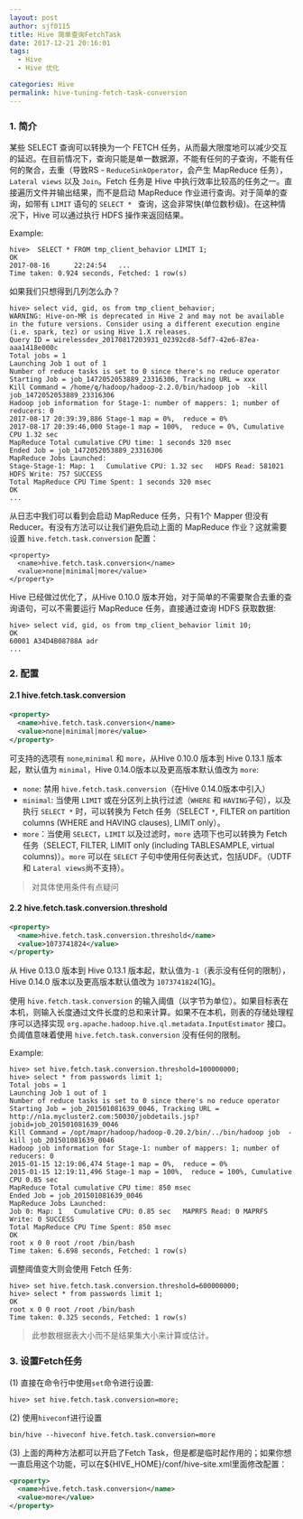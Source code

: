 ```yaml
---
layout: post
author: sjf0115
title: Hive 简单查询FetchTask
date: 2017-12-21 20:16:01
tags:
  - Hive
  - Hive 优化

categories: Hive
permalink: hive-tuning-fetch-task-conversion
---
```


### 1. 简介

某些 SELECT 查询可以转换为一个 FETCH 任务，从而最大限度地可以减少交互的延迟。在目前情况下，查询只能是单一数据源，不能有任何的子查询，不能有任何的聚合，去重（导致RS - `ReduceSinkOperator`，会产生 MapReduce 任务），`Lateral views` 以及 `Join`。Fetch 任务是 Hive 中执行效率比较高的任务之一。直接遍历文件并输出结果，而不是启动 MapReduce 作业进行查询。对于简单的查询，如带有 `LIMIT` 语句的 `SELECT * ` 查询，这会非常快(单位数秒级)。在这种情况下，Hive 可以通过执行 HDFS 操作来返回结果。

Example:
```
hive>  SELECT * FROM tmp_client_behavior LIMIT 1;
OK
2017-08-16      22:24:54   ...
Time taken: 0.924 seconds, Fetched: 1 row(s)
```
如果我们只想得到几列怎么办？
```
hive> select vid, gid, os from tmp_client_behavior;
WARNING: Hive-on-MR is deprecated in Hive 2 and may not be available in the future versions. Consider using a different execution engine (i.e. spark, tez) or using Hive 1.X releases.
Query ID = wirelessdev_20170817203931_02392cd8-5df7-42e6-87ea-aaa1418e000c
Total jobs = 1
Launching Job 1 out of 1
Number of reduce tasks is set to 0 since there's no reduce operator
Starting Job = job_1472052053889_23316306, Tracking URL = xxx
Kill Command = /home/q/hadoop/hadoop-2.2.0/bin/hadoop job  -kill job_1472052053889_23316306
Hadoop job information for Stage-1: number of mappers: 1; number of reducers: 0
2017-08-17 20:39:39,886 Stage-1 map = 0%,  reduce = 0%
2017-08-17 20:39:46,000 Stage-1 map = 100%,  reduce = 0%, Cumulative CPU 1.32 sec
MapReduce Total cumulative CPU time: 1 seconds 320 msec
Ended Job = job_1472052053889_23316306
MapReduce Jobs Launched:
Stage-Stage-1: Map: 1   Cumulative CPU: 1.32 sec   HDFS Read: 581021 HDFS Write: 757 SUCCESS
Total MapReduce CPU Time Spent: 1 seconds 320 msec
OK
...

```
从日志中我们可以看到会启动 MapReduce 任务，只有1个 Mapper 但没有 Reducer。有没有方法可以让我们避免启动上面的 MapReduce 作业？这就需要设置 `hive.fetch.task.conversion` 配置：
```
<property>
  <name>hive.fetch.task.conversion</name>
  <value>none|minimal|more</value>
</property>
```
Hive 已经做过优化了，从Hive 0.10.0 版本开始，对于简单的不需要聚合去重的查询语句，可以不需要运行 MapReduce 任务，直接通过查询 HDFS 获取数据:
```
hive> select vid, gid, os from tmp_client_behavior limit 10;
OK
60001 A34D4B08788A adr
...
```

### 2. 配置

#### 2.1 hive.fetch.task.conversion

```xml
<property>
  <name>hive.fetch.task.conversion</name>
  <value>none|minimal|more</value>
</property>
```
可支持的选项有 `none`,`minimal` 和 `more`，从Hive 0.10.0 版本到 Hive 0.13.1 版本起，默认值为 `minimal`，Hive 0.14.0版本以及更高版本默认值改为 `more`:
- `none`: 禁用 `hive.fetch.task.conversion`（在Hive 0.14.0版本中引入）
- `minimal`: 当使用 `LIMIT` 或在分区列上执行过滤（`WHERE` 和 `HAVING`子句），以及执行 `SELECT *` 时，可以转换为 Fetch 任务（SELECT `*`, FILTER on partition columns (WHERE and HAVING clauses), LIMIT only）。
- `more`：当使用 `SELECT`，`LIMIT` 以及过滤时，`more` 选项下也可以转换为 Fetch 任务（SELECT, FILTER, LIMIT only (including TABLESAMPLE, virtual columns)）。`more` 可以在 `SELECT` 子句中使用任何表达式，包括UDF。（UDTF和 `Lateral views`尚不支持）。

> 对具体使用条件有点疑问

#### 2.2 hive.fetch.task.conversion.threshold

```xml
<property>
  <name>hive.fetch.task.conversion.threshold</name>
  <value>1073741824</value>
</property>
```

从 Hive 0.13.0 版本到 Hive 0.13.1 版本起，默认值为`-1`（表示没有任何的限制），Hive 0.14.0 版本以及更高版本默认值改为 `1073741824`(1G)。

使用 `hive.fetch.task.conversion` 的输入阈值（以字节为单位）。如果目标表在本机，则输入长度通过文件长度的总和来计算。如果不在本机，则表的存储处理程序可以选择实现 `org.apache.hadoop.hive.ql.metadata.InputEstimator` 接口。负阈值意味着使用 `hive.fetch.task.conversion` 没有任何的限制。

Example:
```
hive> set hive.fetch.task.conversion.threshold=100000000;
hive> select * from passwords limit 1;
Total jobs = 1
Launching Job 1 out of 1
Number of reduce tasks is set to 0 since there's no reduce operator
Starting Job = job_201501081639_0046, Tracking URL = http://n1a.mycluster2.com:50030/jobdetails.jsp?jobid=job_201501081639_0046
Kill Command = /opt/mapr/hadoop/hadoop-0.20.2/bin/../bin/hadoop job  -kill job_201501081639_0046
Hadoop job information for Stage-1: number of mappers: 1; number of reducers: 0
2015-01-15 12:19:06,474 Stage-1 map = 0%,  reduce = 0%
2015-01-15 12:19:11,496 Stage-1 map = 100%,  reduce = 100%, Cumulative CPU 0.85 sec
MapReduce Total cumulative CPU time: 850 msec
Ended Job = job_201501081639_0046
MapReduce Jobs Launched:
Job 0: Map: 1   Cumulative CPU: 0.85 sec   MAPRFS Read: 0 MAPRFS Write: 0 SUCCESS
Total MapReduce CPU Time Spent: 850 msec
OK
root x 0 0 root /root /bin/bash
Time taken: 6.698 seconds, Fetched: 1 row(s)
```
调整阈值变大则会使用 Fetch 任务:
```
hive> set hive.fetch.task.conversion.threshold=600000000;
hive> select * from passwords limit 1;
OK
root x 0 0 root /root /bin/bash
Time taken: 0.325 seconds, Fetched: 1 row(s)
```

> 此参数根据表大小而不是结果集大小来计算或估计。

### 3. 设置Fetch任务

(1) 直接在命令行中使用`set`命令进行设置:
```
hive> set hive.fetch.task.conversion=more;
```
(2) 使用`hiveconf`进行设置
```
bin/hive --hiveconf hive.fetch.task.conversion=more
```
(3) 上面的两种方法都可以开启了Fetch Task，但是都是临时起作用的；如果你想一直启用这个功能，可以在${HIVE_HOME}/conf/hive-site.xml里面修改配置：
```xml
<property>
  <name>hive.fetch.task.conversion</name>
  <value>more</value>
</property>
```
